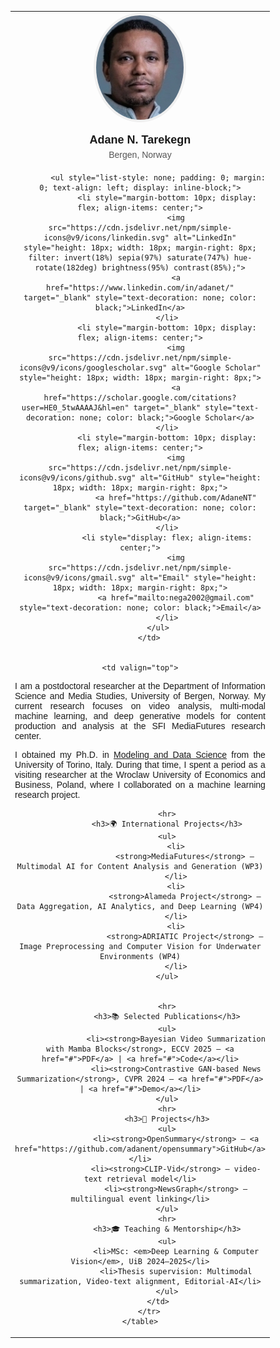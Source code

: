 <html>
<head>
<title>Adane N. Tarekegn</title> 
</head>
<body>
    <table>
        <tr>
        <td width="200px" valign="top" style="text-align: center; font-family: Arial, sans-serif;">
            <img src="images/ad.jpg" width="140" style="border-radius: 50%; border: 4px solid #f0f0f0;" alt="Adane N. Tarekegn" />
            <div style="font-size: 18px; font-weight: bold; margin-top: 15px; margin-bottom: 5px;">Adane N. Tarekegn</div>
            <div style="color: #555; font-size: 14px; margin-bottom: 20px;"> Bergen, Norway</div>
        
            <ul style="list-style: none; padding: 0; margin: 0; text-align: left; display: inline-block;">
                <li style="margin-bottom: 10px; display: flex; align-items: center;">
                    <img src="https://cdn.jsdelivr.net/npm/simple-icons@v9/icons/linkedin.svg" alt="LinkedIn" style="height: 18px; width: 18px; margin-right: 8px; filter: invert(18%) sepia(97%) saturate(747%) hue-rotate(182deg) brightness(95%) contrast(85%);">
                    <a href="https://www.linkedin.com/in/adanet/" target="_blank" style="text-decoration: none; color: black;">LinkedIn</a>
                </li>
                <li style="margin-bottom: 10px; display: flex; align-items: center;">
                    <img src="https://cdn.jsdelivr.net/npm/simple-icons@v9/icons/googlescholar.svg" alt="Google Scholar" style="height: 18px; width: 18px; margin-right: 8px;">
                    <a href="https://scholar.google.com/citations?user=HE0_5twAAAAJ&hl=en" target="_blank" style="text-decoration: none; color: black;">Google Scholar</a>
                </li>
                <li style="margin-bottom: 10px; display: flex; align-items: center;">
                    <img src="https://cdn.jsdelivr.net/npm/simple-icons@v9/icons/github.svg" alt="GitHub" style="height: 18px; width: 18px; margin-right: 8px;">
                    <a href="https://github.com/AdaneNT" target="_blank" style="text-decoration: none; color: black;">GitHub</a>
                </li>
                <li style="display: flex; align-items: center;">
                    <img src="https://cdn.jsdelivr.net/npm/simple-icons@v9/icons/gmail.svg" alt="Email" style="height: 18px; width: 18px; margin-right: 8px;">
                    <a href="mailto:nega2002@gmail.com" style="text-decoration: none; color: black;">Email</a>
                </li>
            </ul>
        </td>


    <td valign="top">
                
<p style="text-align: justify;">
    I am a postdoctoral researcher at the Department of Information Science and Media Studies, University of Bergen, Norway. My current research focuses on video analysis, multi-modal machine learning, and deep generative models for content production and analysis at the SFI MediaFutures research center.
</p>    

<p style="text-align: justify;">                                       
    I obtained my Ph.D. in <a href="https://dottorato-mds.campusnet.unito.it/do/home.pl">Modeling and Data Science</a> from the University of Torino, Italy. 
    During that time, I spent a period as a visiting researcher at the Wroclaw University of Economics and Business, Poland, where I collaborated on a machine learning research project.
</p>

               
                               
                <hr>
                <h3>🌍 International Projects</h3>
                <ul>
                    <li>
                        <strong>MediaFutures</strong> – Multimodal AI for Content Analysis and Generation (WP3)
                    </li>
                    <li>
                        <strong>Alameda Project</strong> – Data Aggregation, AI Analytics, and Deep Learning (WP4)
                    </li>
                    <li>
                        <strong>ADRIATIC Project</strong> – Image Preprocessing and Computer Vision for Underwater Environments (WP4)
                    </li>
                </ul>


                <hr>
                <h3>📚 Selected Publications</h3>
                <ul>
                    <li><strong>Bayesian Video Summarization with Mamba Blocks</strong>, ECCV 2025 — <a href="#">PDF</a> | <a href="#">Code</a></li>
                    <li><strong>Contrastive GAN-based News Summarization</strong>, CVPR 2024 — <a href="#">PDF</a> | <a href="#">Demo</a></li>
                </ul>
                <hr>
                <h3>🚀 Projects</h3>
                <ul>
                    <li><strong>OpenSummary</strong> — <a href="https://github.com/adanent/opensummary">GitHub</a></li>
                    <li><strong>CLIP-Vid</strong> — video-text retrieval model</li>
                    <li><strong>NewsGraph</strong> — multilingual event linking</li>
                </ul>
                <hr>
                <h3>🎓 Teaching & Mentorship</h3>
                <ul>
                    <li>MSc: <em>Deep Learning & Computer Vision</em>, UiB 2024–2025</li>
                    <li>Thesis supervision: Multimodal summarization, Video-text alignment, Editorial-AI</li>
                </ul>
            </td>
        </tr>
    </table>
</body>
</html>
